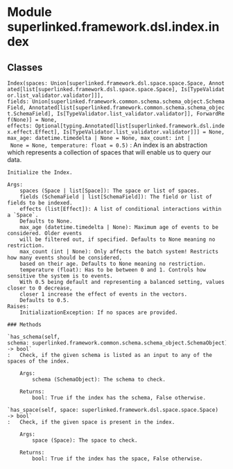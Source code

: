 Module superlinked.framework.dsl.index.index
============================================

Classes
-------

`Index(spaces: Union[superlinked.framework.dsl.space.space.Space, Annotated[list[superlinked.framework.dsl.space.space.Space], Is[TypeValidator.list_validator.validator]]], fields: Union[superlinked.framework.common.schema.schema_object.SchemaField, Annotated[list[superlinked.framework.common.schema.schema_object.SchemaField], Is[TypeValidator.list_validator.validator]], ForwardRef(None)] = None, effects: Optional[typing.Annotated[list[superlinked.framework.dsl.index.effect.Effect], Is[TypeValidator.list_validator.validator]]] = None, max_age: datetime.timedelta | None = None, max_count: int | None = None, temperature: float = 0.5)`
:   An index is an abstraction which represents a collection of spaces that will enable us to query our data.
    
    Initialize the Index.
    
    Args:
        spaces (Space | list[Space]): The space or list of spaces.
        fields (SchemaField | list[SchemaField]): The field or list of fields to be indexed.
        effects (list[Effect]): A list of conditional interactions within a `Space`.
        Defaults to None.
        max_age (datetime.timedelta | None): Maximum age of events to be considered. Older events
        will be filtered out, if specified. Defaults to None meaning no restriction.
        max_count (int | None): Only affects the batch system! Restricts how many events should be considered,
        based on their age. Defaults to None meaning no restriction.
        temperature (float): Has to be between 0 and 1. Controls how sensitive the system is to events.
        With 0.5 being default and representing a balanced setting, values closer to 0 decrease,
        closer 1 increase the effect of events in the vectors.
        Defaults to 0.5.
    Raises:
        InitializationException: If no spaces are provided.

    ### Methods

    `has_schema(self, schema: superlinked.framework.common.schema.schema_object.SchemaObject) ‑> bool`
    :   Check, if the given schema is listed as an input to any of the spaces of the index.
        
        Args:
            schema (SchemaObject): The schema to check.
        
        Returns:
            bool: True if the index has the schema, False otherwise.

    `has_space(self, space: superlinked.framework.dsl.space.space.Space) ‑> bool`
    :   Check, if the given space is present in the index.
        
        Args:
            space (Space): The space to check.
        
        Returns:
            bool: True if the index has the space, False otherwise.